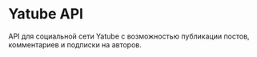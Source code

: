 # Yatube API

API для социальной сети Yatube с возможностью публикации постов, комментариев и подписки на авторов.
